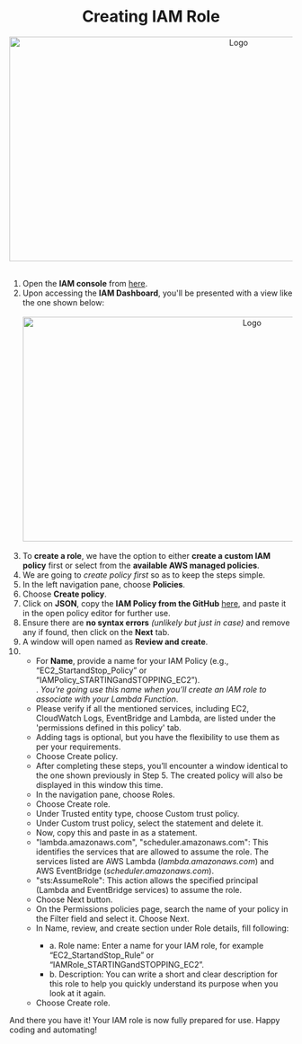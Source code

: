 <h1 align= "center">Creating IAM Role</h1>
<div align="center">
  <img src="https://myprojectrelatedimages.s3.ap-south-1.amazonaws.com/EC2StartandStop/IAM+Role/IAM+Role.png" alt="Logo" width="800" height="400">
</div>
<br />
<ol>
  <li>Open the <strong>IAM console</strong> from <a href="IAM_Console_Link">here</a>.</li>
  <li>Upon accessing the <strong>IAM Dashboard</strong>, you'll be presented with a view like the one shown below:</li>
<br>  
<div align="center">
  <img src="https://myprojectrelatedimages.s3.ap-south-1.amazonaws.com/EC2StartandStop/IAM+Role/IAM+Dashboard.png" alt="Logo" width="800" height="400">
</div>
<br>
  
  <li>To <strong>create a role</strong>, we have the option to either <strong>create a custom IAM policy</strong> first or select from the <strong>available AWS managed policies</strong>.</li>
  <li>We are going to <em>create policy first</em> so as to keep the steps simple.</li>
  <li>In the left navigation pane, choose <strong>Policies</strong>.</li>
  <li>Choose <strong>Create policy</strong>.</li>
  <li>Click on <strong>JSON</strong>, copy the <strong>IAM Policy from the GitHub</strong> <a href="IAM_Console_Link">here</a>, and paste it in the open policy editor for further use.</li>
  <li>Ensure there are <strong>no syntax errors</strong> <em>(unlikely but just in case)</em> and remove any if found, then click on the <strong>Next</strong> tab.</li>
  <li>A window will open named as <strong>Review and create</strong>.</li>
  <li>
    <ul>
      <li>For <strong>Name</strong>, provide a name for your IAM Policy (e.g., “EC2_StartandStop_Policy” or “IAMPolicy_STARTINGandSTOPPING_EC2”).</strong></li>.<em> You’re going use this name when you’ll create an IAM role to associate with your Lambda Function</em>.</li>
  <li>Please verify if all the mentioned services, including EC2, CloudWatch Logs, EventBridge and Lambda, are listed under the 'permissions defined in this policy' tab.</li>
  <li>Adding tags is optional, but you have the flexibility to use them as per your requirements.</li>
  <li>Choose Create policy.</li>
  <li>After completing these steps, you’ll encounter a window identical to the one shown previously in Step 5. The created policy will also be displayed in this window this time.</li>
  <li>In the navigation pane, choose Roles.</li>
  <li>Choose Create role.</li>
  <li>Under Trusted entity type, choose Custom trust policy.</li>
  <li>Under Custom trust policy, select the statement and delete it.</li>
  <li>Now, copy this and paste in as a statement.</li>
  <li>"lambda.amazonaws.com", "scheduler.amazonaws.com": This identifies the services that are allowed to assume the role. The services listed are AWS Lambda (<em>lambda.amazonaws.com</em>) and AWS EventBridge (<em>scheduler.amazonaws.com</em>).</li>
  <li>"sts:AssumeRole": This action allows the specified principal (Lambda and EventBridge services) to assume the role.</li>
  <li>Choose Next button.</li>
  <li>On the Permissions policies page, search the name of your policy in the Filter field and select it. Choose Next.</li>
  <li>In Name, review, and create section under Role details, fill following:</li>
  <ul>
    <li>a. Role name: Enter a name for your IAM role, for example “EC2_StartandStop_Rule” or “IAMRole_STARTINGandSTOPPING_EC2”.</li>
    <li>b. Description: You can write a short and clear description for this role to help you quickly understand its purpose when you look at it again.</li>
  </ul>
  <li>Choose Create role.</li>
</ol>
<p>And there you have it! Your IAM role is now fully prepared for use. Happy coding and automating!</p>
